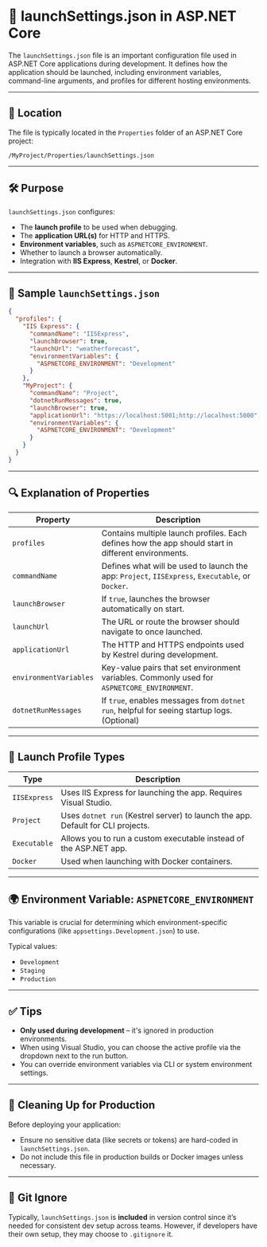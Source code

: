 
# 📘 launchSettings.json in ASP.NET Core

The `launchSettings.json` file is an important configuration file used in ASP.NET Core applications during development. It defines how the application should be launched, including environment variables, command-line arguments, and profiles for different hosting environments.

---

## 📂 Location

The file is typically located in the `Properties` folder of an ASP.NET Core project:
```
/MyProject/Properties/launchSettings.json
```

---

## 🛠️ Purpose

`launchSettings.json` configures:
- The **launch profile** to be used when debugging.
- The **application URL(s)** for HTTP and HTTPS.
- **Environment variables**, such as `ASPNETCORE_ENVIRONMENT`.
- Whether to launch a browser automatically.
- Integration with **IIS Express**, **Kestrel**, or **Docker**.

---

## 📄 Sample `launchSettings.json`

```json
{
  "profiles": {
    "IIS Express": {
      "commandName": "IISExpress",
      "launchBrowser": true,
      "launchUrl": "weatherforecast",
      "environmentVariables": {
        "ASPNETCORE_ENVIRONMENT": "Development"
      }
    },
    "MyProject": {
      "commandName": "Project",
      "dotnetRunMessages": true,
      "launchBrowser": true,
      "applicationUrl": "https://localhost:5001;http://localhost:5000",
      "environmentVariables": {
        "ASPNETCORE_ENVIRONMENT": "Development"
      }
    }
  }
}
```

---

## 🔍 Explanation of Properties

| Property              | Description |
|-----------------------|-------------|
| `profiles`            | Contains multiple launch profiles. Each defines how the app should start in different environments. |
| `commandName`         | Defines what will be used to launch the app: `Project`, `IISExpress`, `Executable`, or `Docker`. |
| `launchBrowser`       | If `true`, launches the browser automatically on start. |
| `launchUrl`           | The URL or route the browser should navigate to once launched. |
| `applicationUrl`      | The HTTP and HTTPS endpoints used by Kestrel during development. |
| `environmentVariables`| Key-value pairs that set environment variables. Commonly used for `ASPNETCORE_ENVIRONMENT`. |
| `dotnetRunMessages`   | If `true`, enables messages from `dotnet run`, helpful for seeing startup logs. (Optional) |

---

## 🧪 Launch Profile Types

| Type        | Description |
|-------------|-------------|
| `IISExpress`| Uses IIS Express for launching the app. Requires Visual Studio. |
| `Project`   | Uses `dotnet run` (Kestrel server) to launch the app. Default for CLI projects. |
| `Executable`| Allows you to run a custom executable instead of the ASP.NET app. |
| `Docker`    | Used when launching with Docker containers. |

---

## 🌍 Environment Variable: `ASPNETCORE_ENVIRONMENT`

This variable is crucial for determining which environment-specific configurations (like `appsettings.Development.json`) to use.

Typical values:
- `Development`
- `Staging`
- `Production`

---

## ✅ Tips

- **Only used during development** – it's ignored in production environments.
- When using Visual Studio, you can choose the active profile via the dropdown next to the run button.
- You can override environment variables via CLI or system environment settings.

---

## 🧼 Cleaning Up for Production

Before deploying your application:
- Ensure no sensitive data (like secrets or tokens) are hard-coded in `launchSettings.json`.
- Do not include this file in production builds or Docker images unless necessary.

---

## 📁 Git Ignore

Typically, `launchSettings.json` is **included** in version control since it’s needed for consistent dev setup across teams. However, if developers have their own setup, they may choose to `.gitignore` it.
